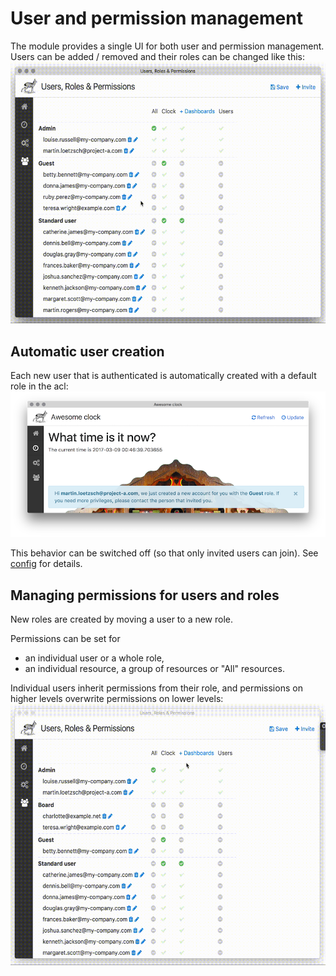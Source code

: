 User and permission management
==============================

The module provides a single UI for both user and permission management. 
Users can be added / removed and their roles can be changed like this:
![User management](https://github.com/mara/mara-acl/raw/main/docs/_static/users-and-roles.gif)


Automatic user creation
-----------------------

Each new user that is authenticated is automatically created 
with a default role in the acl:
![User management](https://github.com/mara/mara-acl/raw/main/docs/_static/automatic-user-creation.png)

This behavior can be switched off (so that only invited users can join). See [config](config.rst) for details.


Managing permissions for users and roles
----------------------------------------

New roles are created by moving a user to a new role.

Permissions can be set for 

- an individual user or a whole role,
- an individual resource, a group of resources or "All" resources.

Individual users inherit permissions from their role, and permissions on higher levels overwrite permissions on lower levels:
![User management](https://github.com/mara/mara-acl/raw/main/docs/_static/permissions.gif)
